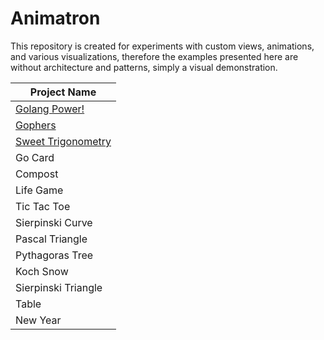 # Animatron

This repository is created for experiments with custom views, animations, and various visualizations, therefore the examples presented here are without architecture and patterns, simply a visual demonstration.


<div align="center">

| Project Name                          |
|---------------------------------------|
| [Golang Power!](/info/golangPower.md) |
| [Gophers](/info/gophers.md)           |
| [Sweet Trigonometry](/info/trigan.md) |
| Go Card                               |
| Compost                               |
| Life Game                             |
| Tic Tac Toe                           |
| Sierpinski Curve                      |ср
| Pascal Triangle                       |
| Pythagoras Tree                       |
| Koch Snow                             |
| Sierpinski Triangle                   |
| Table                                 |
| New Year                              |

</div>